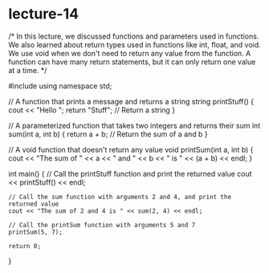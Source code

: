 # lecture-14
/*
   In this lecture, we discussed functions and parameters used in functions. 
   We also learned about return types used in functions like int, float, and void. 
   We use void when we don't need to return any value from the function. 
   A function can have many return statements, but it can only return one value at a time.
*/

#include <iostream>
using namespace std;

// A function that prints a message and returns a string
string printStuff() {
    cout << "Hello ";
    return "Stuff";  // Return a string
}

// A parameterized function that takes two integers and returns their sum
int sum(int a, int b) {
    return a + b;  // Return the sum of a and b
}

// A void function that doesn't return any value
void printSum(int a, int b) {
    cout << "The sum of " << a << " and " << b << " is " << (a + b) << endl;
}

int main() {
    // Call the printStuff function and print the returned value
    cout << printStuff() << endl;

    // Call the sum function with arguments 2 and 4, and print the returned value
    cout << "The sum of 2 and 4 is " << sum(2, 4) << endl;

    // Call the printSum function with arguments 5 and 7
    printSum(5, 7);

    return 0;
}
